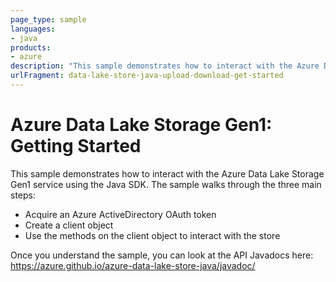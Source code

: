 ```yaml
---
page_type: sample
languages:
- java
products:
- azure
description: "This sample demonstrates how to interact with the Azure Data Lake Storage Gen1 service using the Java SDK."
urlFragment: data-lake-store-java-upload-download-get-started
---
```


# Azure Data Lake Storage Gen1: Getting Started

This sample demonstrates how to interact with the Azure Data Lake Storage Gen1 service using the Java SDK. The sample walks through the three main steps:
- Acquire an Azure ActiveDirectory OAuth token
- Create a client object
- Use the methods on the client object to interact with the store

Once you understand the sample, you can look at the API Javadocs here: https://azure.github.io/azure-data-lake-store-java/javadoc/
